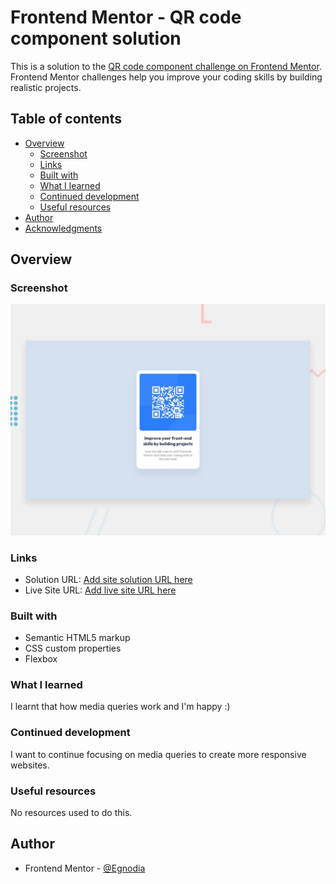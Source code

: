 # Frontend Mentor - QR code component solution

This is a solution to the [QR code component challenge on Frontend Mentor](https://www.frontendmentor.io/challenges/qr-code-component-iux_sIO_H). Frontend Mentor challenges help you improve your coding skills by building realistic projects. 

## Table of contents

- [Overview](#overview)
  - [Screenshot](#screenshot)
  - [Links](#links)
  - [Built with](#built-with)
  - [What I learned](#what-i-learned)
  - [Continued development](#continued-development)
  - [Useful resources](#useful-resources)
- [Author](#author)
- [Acknowledgments](#acknowledgments)



## Overview

### Screenshot
![Design preview for the QR code component coding challenge](./preview.jpg)


### Links

- Solution URL: [Add site solution URL here](http://127.0.0.1:5500/)
- Live Site URL: [Add live site URL here](https://qrcodecardegnodia.netlify.app/)


### Built with

- Semantic HTML5 markup
- CSS custom properties
- Flexbox


### What I learned

I learnt that how media queries work and I'm happy :)


### Continued development

I want to continue focusing on media queries to create more responsive websites.


### Useful resources

No resources used to do this.


## Author
- Frontend Mentor - [@Egnodia](https://www.frontendmentor.io/profile/Egnodia)


[def]: ./screenshot.jpg
